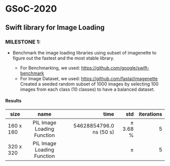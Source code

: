 # GSoC-2020
## Swift library for Image Loading

### MILESTONE 1: 
* Benchmark the image loading libraries using subset of imagenette to figure out the fastest and the most stable library.

  - For Benchmarking, we used: https://github.com/google/swift-benchmark  
  - For Image Dataset, we used: https://github.com/fastai/imagenette  
  Created a seeded random subset of 1000 images by selecting 100 images from each class (10 classes) to have a balanced dataset.

#### Results

| size                    |name                    |  time            |  std       |  iterations  |
|-------------|:------------:|------------------:|--------------:|---------------:|
|   160 x 160       | PIL Image Loading Function |  54628854796.0 ns (50 s) | ±   3.68 %    |       5  |
|   320 x 320       | PIL Image Loading Function |  | ±       |       5  |


